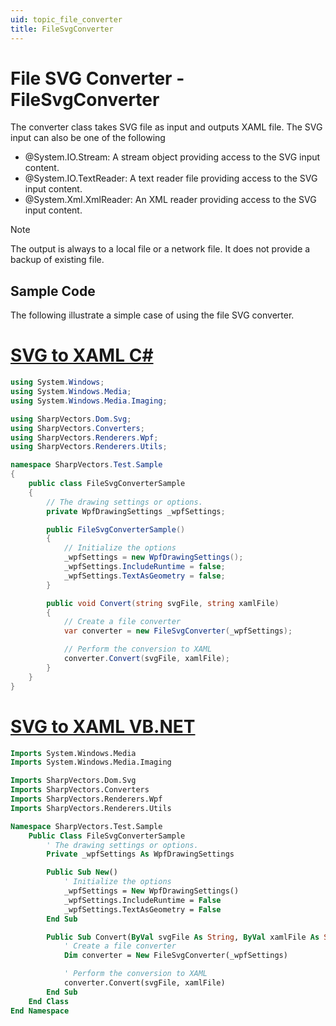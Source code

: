 ```yaml
---
uid: topic_file_converter
title: FileSvgConverter
---
```


# File SVG Converter - FileSvgConverter
The **[](xref:SharpVectors.Converters.FileSvgConverter)** converter class takes SVG file as input and outputs XAML file.
The SVG input can also be one of the following
* @System.IO.Stream: A stream object providing access to the SVG input content.
* @System.IO.TextReader: A text reader file providing access to the SVG input content.
* @System.Xml.XmlReader: An XML reader providing access to the SVG input content.

> [!NOTE] 
> The output is always to a local file or a network file. It does not provide a backup of existing file.

## Sample Code
The following illustrate a simple case of using the file SVG converter.

# [SVG to XAML C#](#tab/csharp)
```csharp
using System.Windows;
using System.Windows.Media;
using System.Windows.Media.Imaging;

using SharpVectors.Dom.Svg;
using SharpVectors.Converters;
using SharpVectors.Renderers.Wpf;
using SharpVectors.Renderers.Utils;

namespace SharpVectors.Test.Sample
{
    public class FileSvgConverterSample
    {
        // The drawing settings or options.
        private WpfDrawingSettings _wpfSettings;

        public FileSvgConverterSample()
        {
            // Initialize the options
            _wpfSettings = new WpfDrawingSettings();
            _wpfSettings.IncludeRuntime = false;
            _wpfSettings.TextAsGeometry = false;
        }

        public void Convert(string svgFile, string xamlFile)
        {
            // Create a file converter
            var converter = new FileSvgConverter(_wpfSettings);

            // Perform the conversion to XAML
            converter.Convert(svgFile, xamlFile);
        }
    }
}
```

# [SVG to XAML VB.NET](#tab/vb)
```vb
Imports System.Windows.Media
Imports System.Windows.Media.Imaging

Imports SharpVectors.Dom.Svg
Imports SharpVectors.Converters
Imports SharpVectors.Renderers.Wpf
Imports SharpVectors.Renderers.Utils

Namespace SharpVectors.Test.Sample
    Public Class FileSvgConverterSample
        ' The drawing settings or options.
        Private _wpfSettings As WpfDrawingSettings

        Public Sub New()
            ' Initialize the options
            _wpfSettings = New WpfDrawingSettings()
            _wpfSettings.IncludeRuntime = False
            _wpfSettings.TextAsGeometry = False
        End Sub

        Public Sub Convert(ByVal svgFile As String, ByVal xamlFile As String)
            ' Create a file converter
            Dim converter = New FileSvgConverter(_wpfSettings)

            ' Perform the conversion to XAML
            converter.Convert(svgFile, xamlFile)
        End Sub
    End Class
End Namespace
```
